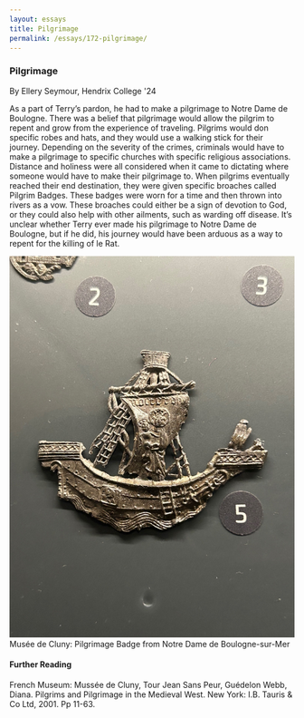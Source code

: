 ```yaml
---
layout: essays
title: Pilgrimage
permalink: /essays/172-pilgrimage/
---
```


<div id="witchcraft" class="essay">
  <h3 class="essay-title">Pilgrimage</h3>
  <div class="essay-author">By Ellery Seymour, Hendrix College '24</div>
  <div class="essay-content">
    <p>As a part of Terry’s pardon, he had to make a pilgrimage to Notre Dame de Boulogne. There was a belief that pilgrimage would allow the pilgrim to repent and grow from the experience of traveling. Pilgrims would don specific robes and hats, and they would use a walking stick for their journey. Depending on the severity of the crimes, criminals would have to make a pilgrimage to specific churches with specific religious associations. Distance and holiness were all considered when it came to dictating where someone would have to make their pilgrimage to. When pilgrims eventually reached their end destination, they were given specific broaches called Pilgrim Badges. These badges were worn for a time and then thrown into rivers as a vow. These broaches could either be a sign of devotion to God, or they could also help with other ailments, such as warding off disease. It’s unclear whether Terry ever made his pilgrimage to Notre Dame de Boulogne, but if he did, his journey would have been arduous as a way to repent for the killing of le Rat.   </p>

<div class="image-container">
<img src="/assets/images/essayImg/pilgrimage.png" alt="Musée de Cluny: Pilgrimage Badge from Notre Dame de Boulogne-sur-Mer  " class="essay-image">
<div class="image-caption">Musée de Cluny: Pilgrimage Badge from Notre Dame de Boulogne-sur-Mer  </div>
</div>
    <h4>Further Reading</h4>
    <p style="display: flex;">French Museum: Mussée de Cluny, Tour Jean Sans Peur, Guédelon Webb, Diana. Pilgrims and Pilgrimage in the Medieval West. New York: I.B. Tauris & Co Ltd, 2001. Pp 11-63. </p>
  </div>
</div>
</div>